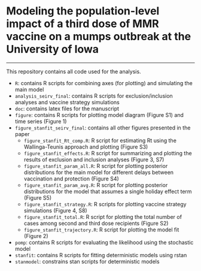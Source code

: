 # Modeling the population-level impact of a third dose of MMR vaccine on a mumps outbreak at the University of Iowa

------

This repository contains all code used for the analysis.

* `R`: contains R scripts for combining axes (for plotting) and simulating the main model
* `analysis_seirv_final`: contains R scripts for exclusion/inclusion analyses and vaccine strategy simulations
* `doc`: contains latex files for the manuscript
* `figure`: contains R scripts for plotting model diagram (Figure S1) and time series (Figure 1)
* `figure_stanfit_seirv_final`: contains all other figures presented in the paper
  * `figure_stanfit_Rt_comp.R`: R script for estimating Rt using the Wallinga-Teunis approach and plotting (Figure S3)
  * `figure_stanfit_effects.R`: R script for summarizing and plotting the results of exclusion and inclusion analyses (Figure 3, S7)
  * `figure_stanfit_param_all.R`: R script for plotting posterior distributions for the main model for different delays between vaccination and protection (Figure S4)
  * `figure_stanfit_param_avg.R`: R script for plotting posterior distributions for the model that assumes a single holiday effect term (Figure S5)
  * `figure_stanfit_strategy.R`: R scripts for plotting vaccine strategy simulations (Figure 4, S8)
  * `figure_stanfit_total.R`: R script for plotting the total number of cases among second and third dose recipients (Figure S2)
  * `figure_stanfit_trajectory.R`: R script for plotting the model fit (Figure 2)
* `pomp`: contains R scripts for evaluating the likelihood using the stochastic model
* `stanfit`: contains R scripts for fitting deterministic models using rstan
* `stanmodel`: constrains stan scripts for deterministic models 